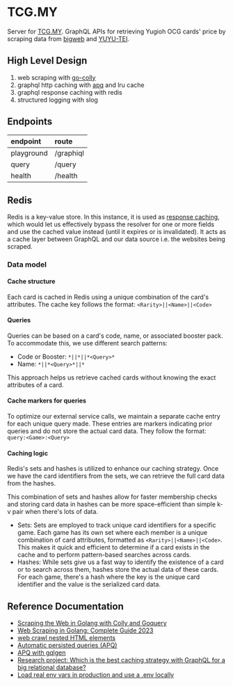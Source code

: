 # TCG.MY

Server for [TCG.MY](https://github.com/hollandgeng/TCG.MY). GraphQL APIs for retrieving Yugioh OCG cards' price by
scraping data
from [bigweb](https://bigweb.co.jp/) and [YUYU-TEI](https://yuyu-tei.jp/).

## High Level Design

1. web scraping with [go-colly](https://github.com/gocolly/colly)
2. graphql http caching
   with [apq](https://www.apollographql.com/docs/resources/graphql-glossary/#automatic-persisted-queries-apq) and lru
   cache
3. graphql response caching with redis
4. structured logging with slog

## Endpoints

| endpoint   | route     |
|:-----------|:----------|
| playground | /graphiql |
| query      | /query    |
| health     | /health   |

## Redis

Redis is a key-value store. In this instance, it is used
as [response caching](https://www.apollographql.com/docs/apollo-server/features/caching),
which would let us effectively bypass the resolver for one or more fields and use the cached value
instead (until it expires or is invalidated). It acts as a cache layer between GraphQL and our data source i.e. the
websites being scraped.

### Data model

#### Cache structure

Each card is cached in Redis using a unique combination of the card's attributes. The cache key follows the
format: `<Rarity>||<Name>||<Code>`

#### Queries

Queries can be based on a card's code, name, or associated booster pack. To accommodate this, we use different search
patterns:

- Code or Booster: `*||*||*<Query>*`
- Name: `*||*<Query>*||*`

This approach helps us retrieve cached cards without knowing the exact attributes of a card.

#### Cache markers for queries

To optimize our external service calls, we maintain a separate cache entry for each unique query made.
These entries are markers indicating prior queries and do not store the actual card data.
They follow the format: `query:<Game>:<Query>`

#### Caching logic

Redis's sets and hashes is utilized to enhance our caching strategy.
Once we have the card identifiers from the sets, we can retrieve the full card data from the hashes.

This combination of sets and hashes allow for faster membership checks and storing card data
in hashes can be more space-efficient than simple k-v pair when there's lots of data.

- Sets:
  Sets are employed to track unique card identifiers for a specific game. Each game has its own set where each member is
  a unique combination of card attributes, formatted as `<Rarity>||<Name>||<Code>`. This makes it quick and efficient to
  determine if a card exists in the cache and to perform pattern-based searches across cards.
- Hashes:
  While sets give us a fast way to identify the existence of a card or to search across them, hashes store the actual
  data of these cards.
  For each game, there's a hash where the key is the unique card identifier and the value is the serialized card data.

## Reference Documentation

* [Scraping the Web in Golang with Colly and Goquery](https://benjamincongdon.me/blog/2018/03/01/Scraping-the-Web-in-Golang-with-Colly-and-Goquery/)
* [Web Scraping in Golang: Complete Guide 2023](https://www.zenrows.com/blog/web-scraping-golang#scrape-product-data)
* [web crawl nested HTML elements](https://github.com/gocolly/colly/issues/376)
* [Automatic persisted queries (APQ)](https://www.apollographql.com/docs/resources/graphql-glossary/#automatic-persisted-queries-apq)
* [APQ with gqlgen](https://gqlgen.com/reference/apq/)
* [Research project: Which is the best caching strategy with GraphQL for a big relational database?](https://medium.com/@niels.onderbeke.no/research-project-which-is-the-best-caching-strategy-with-graphql-for-a-big-relational-database-56fedb773b97)
* [Load real env vars in production and use a .env locally](https://github.com/joho/godotenv/issues/40)
